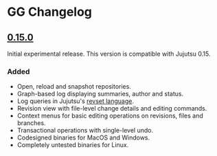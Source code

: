 # GG Changelog

## [0.15.0](releases/tag/v0.15.0)
Initial experimental release. This version is compatible with Jujutsu 0.15.

### Added
- Open, reload and snapshot repositories.
- Graph-based log displaying summaries, author and status.
- Log queries in Jujutsu's [revset language](https://martinvonz.github.io/jj/latest/revsets/).
- Revision view with file-level change details and editing commands.
- Context menus for basic editing operations on revisions, files and branches.
- Transactional operations with single-level undo.
- Codesigned binaries for MacOS and Windows.
- Completely untested binaries for Linux.